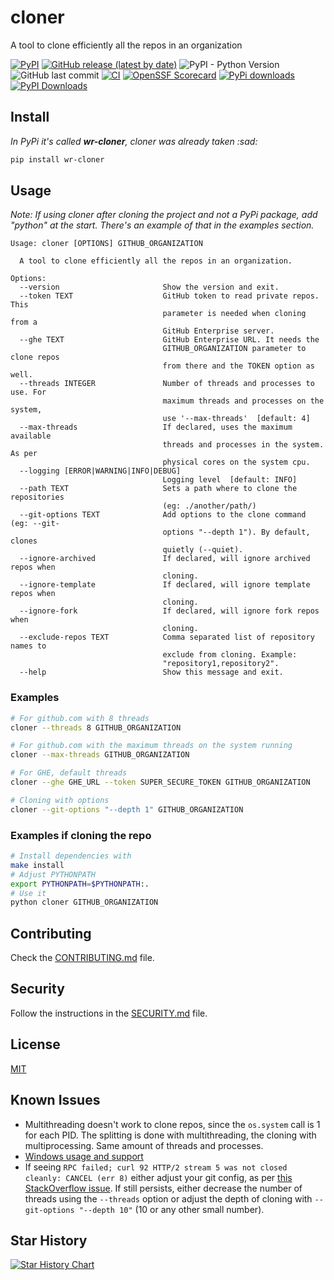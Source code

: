 # cloner

A tool to clone efficiently all the repos in an organization

[![PyPI](https://img.shields.io/pypi/v/wr-cloner)](https://pypi.org/project/wr-cloner/)
[![GitHub release (latest by date)](https://img.shields.io/github/v/release/w0rmr1d3r/cloner)](https://github.com/w0rmr1d3r/cloner/releases)
![PyPI - Python Version](https://img.shields.io/pypi/pyversions/wr-cloner)
![GitHub last commit](https://img.shields.io/github/last-commit/w0rmr1d3r/cloner)
[![CI](https://github.com/w0rmr1d3r/cloner/actions/workflows/ci.yml/badge.svg?branch=master)](https://github.com/w0rmr1d3r/cloner/actions/workflows/ci.yml)
[![OpenSSF Scorecard](https://api.scorecard.dev/projects/github.com/w0rmr1d3r/cloner/badge)](https://scorecard.dev/viewer/?uri=github.com/{owner}/{repo})
[![PyPi downloads](https://img.shields.io/pypi/dm/wr-cloner?label=PyPi%20downloads)](https://pypistats.org/packages/wr-cloner)
[![PyPI Downloads](https://static.pepy.tech/badge/wr-cloner/month)](https://pepy.tech/projects/wr-cloner)

## Install

_In PyPi it's called **wr-cloner**, cloner was already taken :sad:_

```bash
pip install wr-cloner
```

## Usage

_Note: If using cloner after cloning the project and not a PyPi package, add "python" at the start.
There's an example of that in the examples section._

```text
Usage: cloner [OPTIONS] GITHUB_ORGANIZATION

  A tool to clone efficiently all the repos in an organization.

Options:
  --version                       Show the version and exit.
  --token TEXT                    GitHub token to read private repos. This
                                  parameter is needed when cloning from a
                                  GitHub Enterprise server.
  --ghe TEXT                      GitHub Enterprise URL. It needs the
                                  GITHUB_ORGANIZATION parameter to clone repos
                                  from there and the TOKEN option as well.
  --threads INTEGER               Number of threads and processes to use. For
                                  maximum threads and processes on the system,
                                  use '--max-threads'  [default: 4]
  --max-threads                   If declared, uses the maximum available
                                  threads and processes in the system. As per
                                  physical cores on the system cpu.
  --logging [ERROR|WARNING|INFO|DEBUG]
                                  Logging level  [default: INFO]
  --path TEXT                     Sets a path where to clone the repositories
                                  (eg: ./another/path/)
  --git-options TEXT              Add options to the clone command (eg: --git-
                                  options "--depth 1"). By default, clones
                                  quietly (--quiet).
  --ignore-archived               If declared, will ignore archived repos when
                                  cloning.
  --ignore-template               If declared, will ignore template repos when
                                  cloning.
  --ignore-fork                   If declared, will ignore fork repos when
                                  cloning.
  --exclude-repos TEXT            Comma separated list of repository names to
                                  exclude from cloning. Example:
                                  "repository1,repository2".
  --help                          Show this message and exit.
```

### Examples

```bash
# For github.com with 8 threads
cloner --threads 8 GITHUB_ORGANIZATION

# For github.com with the maximum threads on the system running
cloner --max-threads GITHUB_ORGANIZATION

# For GHE, default threads
cloner --ghe GHE_URL --token SUPER_SECURE_TOKEN GITHUB_ORGANIZATION

# Cloning with options
cloner --git-options "--depth 1" GITHUB_ORGANIZATION
```

### Examples if cloning the repo

```bash
# Install dependencies with
make install
# Adjust PYTHONPATH
export PYTHONPATH=$PYTHONPATH:.
# Use it
python cloner GITHUB_ORGANIZATION
```

## Contributing

Check the [CONTRIBUTING.md](CONTRIBUTING.md) file.

## Security

Follow the instructions in the [SECURITY.md](SECURITY.md) file.

## License

[MIT](https://github.com/w0rmr1d3r/cloner/blob/master/LICENSE)

## Known Issues

- Multithreading doesn't work to clone repos, since the `os.system` call is 1 for each PID. The splitting is done with
  multithreading, the cloning with multiprocessing. Same amount of threads and processes.
- [Windows usage and support](docs/WINDOWS.md)
- If seeing `RPC failed; curl 92 HTTP/2 stream 5 was not closed cleanly: CANCEL (err 8)` either adjust your git config,
  as
  per [this StackOverflow issue](https://stackoverflow.com/questions/59282476/error-rpc-failed-curl-92-http-2-stream-0-was-not-closed-cleanly-protocol-erro).
  If still persists, either decrease the number of threads using the `--threads` option or adjust the depth of cloning
  with `--git-options "--depth 10"` (10 or any other small number).

## Star History

[![Star History Chart](https://api.star-history.com/svg?repos=w0rmr1d3r/cloner&type=Date)](https://star-history.com/#w0rmr1d3r/cloner&Date)
